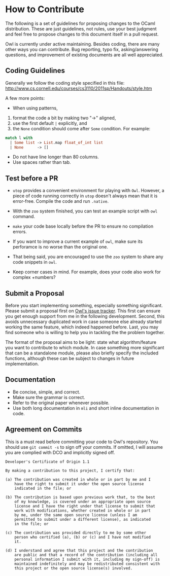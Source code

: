 # How to Contribute

The following is a set of guidelines for proposing changes to the
OCaml distribution. These are just guidelines, not rules, use your
best judgment and feel free to propose changes to this document itself
in a pull request.

Owl is currently under active maintaining. Besides coding, there are many other
ways you can contribute. Bug reporting, typo fix, asking/answering questions,
and improvement of existing documents are all well appreciated.


## Coding Guidelines

Generally we follow the coding style specified in this file:
http://www.cs.cornell.edu/courses/cs3110/2011sp/Handouts/style.htm

A few more points:

- When using patterns,
1) format the code a bit by making two "->" aligned,
2) use the first default `|` explicitly, and
3) the `None` condition should come after `Some` condition. For example:

```ocaml
match l with
  | Some list -> List.map float_of_int list
  | None      -> []
```
- Do not have line longer than 80 columns.
- Use spaces rather than tab.


## Test before a PR

- `utop` provides a convenient environment for playing with `Owl`. However, a
piece of code running correctly in `utop` doesn't always mean that it is
error-free. Compile the code and run `.native`.

- With the  `zoo` system finished, you can test an example script with `owl`
command.

- `make` your code base locally before the PR to ensure no compilation errors.

- If you want to improve a current example of `owl`, make sure its perforamce
is no worse than the original one.

- That being said, you are encouraged to use the `zoo` system to share any code
snippets in `owl`.

- Keep corner cases in mind. For example, does your code also work for complex
 +numbers?


## Submit a Proposal

Before you start implementing something, especially something significant.
Please submit a proposal first on
[Owl's issue tracker](https://github.com/ryanrhymes/owl/issues). This first
can ensure you get enough support from me in the following development. Second,
this avoids unnecessary duplicated work in case someone else already started
working the same feature, which indeed happened before. Last, you may find
someone who is willing to help you in tackling the the problem together.

The format of the proposal aims to be light: state what algorithm/feature you
want to contribute to which module. In case something more significant that
can be a standalone module, please also briefly specify the included functions,
although these can be subject to changes in future implementation.


## Documentation

- Be concise, simple, and correct.
- Make sure the grammar is correct.
- Refer to the original paper whenever possible.
- Use both long documentation in `mli` and short inline documentation in code.


## Agreement on Commits

This is a must read before committing your code to Owl's repository. You should
use `git commit -s` to sign off your commits. If omitted, I will assume you are
complied with DCO and implicitly signed off.

```text
Developer's Certificate of Origin 1.1

By making a contribution to this project, I certify that:

(a) The contribution was created in whole or in part by me and I
    have the right to submit it under the open source license
    indicated in the file; or

(b) The contribution is based upon previous work that, to the best
    of my knowledge, is covered under an appropriate open source
    license and I have the right under that license to submit that
    work with modifications, whether created in whole or in part
    by me, under the same open source license (unless I am
    permitted to submit under a different license), as indicated
    in the file; or

(c) The contribution was provided directly to me by some other
    person who certified (a), (b) or (c) and I have not modified
    it.

(d) I understand and agree that this project and the contribution
    are public and that a record of the contribution (including all
    personal information I submit with it, including my sign-off) is
    maintained indefinitely and may be redistributed consistent with
    this project or the open source license(s) involved.
```
